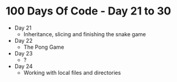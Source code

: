 # 100 Days Of Code - Day 21 to 30

- Day 21
    - Inheritance, slicing and finishing the snake game
- Day 22
    - The Pong Game
- Day 23
    - ?
- Day 24
    - Working with local files and directories